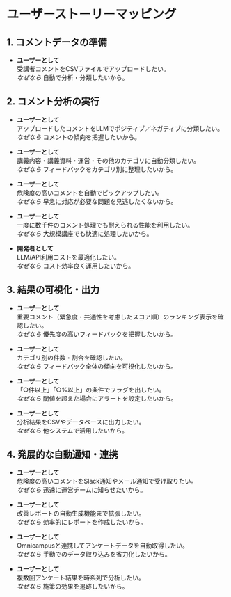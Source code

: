 # ユーザーストーリーマッピング

## 1. コメントデータの準備
- **ユーザーとして**  
  受講者コメントをCSVファイルでアップロードしたい。  
  _なぜなら_ 自動で分析・分類したいから。

## 2. コメント分析の実行
- **ユーザーとして**  
  アップロードしたコメントをLLMでポジティブ／ネガティブに分類したい。  
  _なぜなら_ コメントの傾向を把握したいから。

- **ユーザーとして**  
  講義内容・講義資料・運営・その他のカテゴリに自動分類したい。  
  _なぜなら_ フィードバックをカテゴリ別に整理したいから。

- **ユーザーとして**  
  危険度の高いコメントを自動でピックアップしたい。  
  _なぜなら_ 早急に対応が必要な問題を見逃したくないから。

- **ユーザーとして**  
  一度に数千件のコメント処理でも耐えられる性能を利用したい。  
  _なぜなら_ 大規模講座でも快適に処理したいから。

- **開発者として**  
  LLM/API利用コストを最適化したい。  
  _なぜなら_ コスト効率良く運用したいから。

## 3. 結果の可視化・出力
- **ユーザーとして**  
  重要コメント（緊急度・共通性を考慮したスコア順）のランキング表示を確認したい。  
  _なぜなら_ 優先度の高いフィードバックを把握したいから。

- **ユーザーとして**  
  カテゴリ別の件数・割合を確認したい。  
  _なぜなら_ フィードバック全体の傾向を可視化したいから。

- **ユーザーとして**  
  「○件以上」「○%以上」の条件でフラグを出したい。  
  _なぜなら_ 閾値を超えた場合にアラートを設定したいから。

- **ユーザーとして**  
  分析結果をCSVやデータベースに出力したい。  
  _なぜなら_ 他システムで活用したいから。

## 4. 発展的な自動通知・連携
- **ユーザーとして**  
  危険度の高いコメントをSlack通知やメール通知で受け取りたい。  
  _なぜなら_ 迅速に運営チームに知らせたいから。

- **ユーザーとして**  
  改善レポートの自動生成機能まで拡張したい。  
  _なぜなら_ 効率的にレポートを作成したいから。

- **ユーザーとして**  
  Omnicampusと連携してアンケートデータを自動取得したい。  
  _なぜなら_ 手動でのデータ取り込みを省力化したいから。

- **ユーザーとして**  
  複数回アンケート結果を時系列で分析したい。  
  _なぜなら_ 施策の効果を追跡したいから。